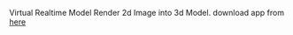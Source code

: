 Virtual Realtime Model
Render 2d Image into 3d Model.
download app from [here](https://virtual3d.herokuapp.com/)

